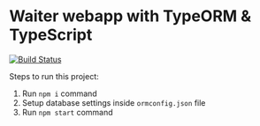 # Waiter webapp with TypeORM & TypeScript
[![Build Status](https://travis-ci.org/dyllanhope/TypeORM-testing.svg?branch=master)](https://travis-ci.org/dyllanhope/TypeORM-testing)

Steps to run this project:

1. Run `npm i` command
2. Setup database settings inside `ormconfig.json` file
3. Run `npm start` command
